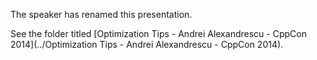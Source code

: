 The speaker has renamed this presentation.

See the folder titled
[Optimization Tips - Andrei Alexandrescu - CppCon 2014](../Optimization Tips - Andrei Alexandrescu - CppCon 2014).
